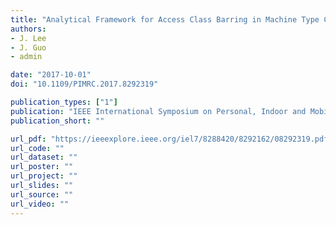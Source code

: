 ```yaml
---
title: "Analytical Framework for Access Class Barring in Machine Type Communication"
authors:
- J. Lee
- J. Guo
- admin

date: "2017-10-01"
doi: "10.1109/PIMRC.2017.8292319"

publication_types: ["1"]
publication: "IEEE International Symposium on Personal, Indoor and Mobile Radio Communications (PIMRC), Montreal, Canada"
publication_short: ""

url_pdf: "https://ieeexplore.ieee.org/iel7/8288420/8292162/08292319.pdf"
url_code: ""
url_dataset: ""
url_poster: ""
url_project: ""
url_slides: ""
url_source: ""
url_video: ""
---
```

